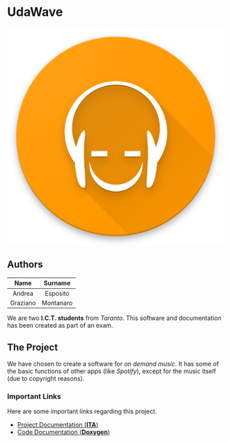 # UdaWave
![UdaWave Logo](/src/resources/icon.png)
## Authors
|   Name   |  Surname  |
|:--------:|:---------:|
|  Andrea  |  Esposito |
| Graziano | Montanaro |

We are two **I.C.T. students** from *Taranto*. This software and documentation has been created as part of an exam.
## The Project
We have chosen to create a software for *on demand music*. It has some of the basic functions of other apps (like *Spotify*), except for the music itself (due to copyright reasons).
### Important Links
Here are some important links regarding this project.
- <a href="downloadable/Documentazione.pdf" download>Project Documentation (**ITA**)</a>
- <a href="http://andreaespositouniba.altervista.org/Laboratorio%20di%20Informatica/Doxygen/">Code Documentation (**Doxygen**)</a>
 
